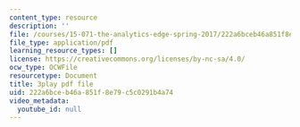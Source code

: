 ```yaml
---
content_type: resource
description: ''
file: /courses/15-071-the-analytics-edge-spring-2017/222a6bceb46a851f8e79c5c0291b4a74_ww-S4khiumM.pdf
file_type: application/pdf
learning_resource_types: []
license: https://creativecommons.org/licenses/by-nc-sa/4.0/
ocw_type: OCWFile
resourcetype: Document
title: 3play pdf file
uid: 222a6bce-b46a-851f-8e79-c5c0291b4a74
video_metadata:
  youtube_id: null
---
```

